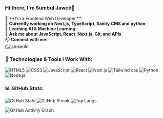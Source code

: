 ### Hi there, I'm Sumbul Jawed👋

🚀 **I'm a Frontend Web Developer **  
🔭 **Currently working on Next.js, TypeScript, Sanity CMS and python**  
🌱 **Learning AI & Machine Learning**  
💬 **Ask me about JavaScript, React, Next.js, Git, and APIs**  
📫 **Connect with me:**  
[![LinkedIn](https://www.linkedin.com/in/sumbul-jawed-b9a5231b5/)

### 🚀 Technologies & Tools I Work With:
![HTML5](https://img.shields.io/badge/-HTML5-orange?style=flat&logo=html5)
![CSS3](https://img.shields.io/badge/-CSS3-blue?style=flat&logo=css3)
![JavaScript](https://img.shields.io/badge/-JavaScript-yellow?style=flat&logo=javascript)
![React](https://img.shields.io/badge/-React-blue?style=flat&logo=react)
![Next.js](https://img.shields.io/badge/-Next.js-black?style=flat&logo=next.js)
![Tailwind css](https://img.shields.io/badge/-tailwindcss-green?style=flat&logo=node.js)
![Python](https://img.shields.io/badge/-Python-lightgreen?style=flat&logo=mongodb)
![Node.js](https://img.shields.io/badge/-Nodejs-orange?style=flat&logo=git)

### 📊 GitHub Stats:
![GitHub Stats](https://github-readme-stats.vercel.app/api?username=YourGitHubUsername&show_icons=true&theme=radical)
![GitHub Streak](https://github-readme-streak-stats.herokuapp.com/?user=YourGitHubUsername&theme=dark)
![Top Langs](https://github-readme-stats.vercel.app/api/top-langs/?username=YourGitHubUsername&layout=compact&theme=radical)

![GitHub Activity Graph](https://github-readme-activity-graph.cyclic.app/graph?username=YourGitHubUsername&theme=react-dark)






